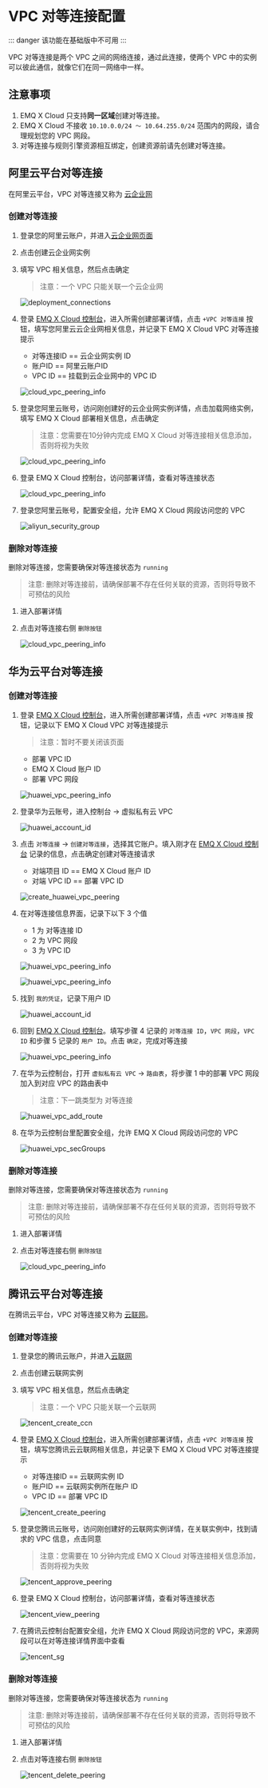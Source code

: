 # VPC 对等连接配置

::: danger
该功能在基础版中不可用
:::

VPC 对等连接是两个 VPC 之间的网络连接，通过此连接，使两个 VPC 中的实例可以彼此通信，就像它们在同一网络中一样。



## 注意事项

1. EMQ X Cloud 只支持**同一区域**创建对等连接。
2. EMQ X Cloud 不接收 `10.10.0.0/24 ～ 10.64.255.0/24` 范围内的网段，请合理规划您的 VPC 网段。
3. 对等连接与规则引擎资源相互绑定，创建资源前请先创建对等连接。



## 阿里云平台对等连接

在阿里云平台，VPC 对等连接又称为 [云企业网](https://cn.aliyun.com/product/cbn)

### 创建对等连接

1. 登录您的阿里云账户，并进入[云企业网页面](<https://cen.console.aliyun.com/cen/list>)

2. 点击创建云企业网实例

3. 填写 VPC 相关信息，然后点击确定

   > 注意：一个 VPC 只能关联一个云企业网

   ![deployment_connections](./_assets/aliyun_create_vpc_peering.png)

4. 登录 [EMQ X Cloud 控制台](<https://cloud.emqx.cn/console>)，进入所需创建部署详情，点击 `+VPC 对等连接` 按钮，填写您阿里云云企业网相关信息，并记录下 EMQ X Cloud VPC 对等连接提示

   * 对等连接ID == 云企业网实例 ID
   * 账户ID == 阿里云账户ID
   * VPC ID == 挂载到云企业网中的 VPC ID

   ![cloud_vpc_peering_info](./_assets/add_vpc_peering_info.png)

5. 登录您阿里云账号，访问刚创建好的云企业网实例详情，点击加载网络实例，填写 EMQ X Cloud 部署相关信息，点击确定 

   > 注意：您需要在10分钟内完成 EMQ X Cloud 对等连接相关信息添加，否则将视为失败

   ![cloud_vpc_peering_info](./_assets/aliyun_add_cloud_vpc_peering.png)

6. 登录 EMQ X Cloud 控制台，访问部署详情，查看对等连接状态

   ![cloud_vpc_peering_info](./_assets/view_deployment_peering.png)

7. 登录您阿里云账号，配置安全组，允许 EMQ X Cloud 网段访问您的 VPC
  
   ![aliyun_security_group](./_assets/aliyun_security_group.png)



### 删除对等连接

删除对等连接，您需要确保对等连接状态为 `running`

> 注意: 删除对等连接前，请确保部署不存在任何关联的资源，否则将导致不可预估的风险

1. 进入部署详情

2. 点击对等连接右侧 `删除按钮`

   ![cloud_vpc_peering_info](./_assets/delete_deployment_peering.png)



## 华为云平台对等连接

### 创建对等连接

1. 登录 [EMQ X Cloud 控制台](<https://cloud.emqx.cn/console>)，进入所需创建部署详情，点击 `+VPC 对等连接` 按钮，记录以下 EMQ X Cloud VPC 对等连接提示
    > 注意：暂时不要关闭该页面

   * 部署 VPC ID
   * EMQ X Cloud 账户 ID
   * 部署 VPC 网段
   
   ![huawei_vpc_peering_info](./_assets/huawei_emqx_vpc_peering_info1.png)

2. 登录华为云账号，进入控制台 -> 虚拟私有云 VPC

    ![huawei_account_id](./_assets/huawei_vpc.png)

3. 点击 `对等连接` -> `创建对等连接`，选择其它账户。填入刚才在 [EMQ X Cloud 控制台](<https://cloud.emqx.cn/console>) 记录的信息，点击确定创建对等连接请求

    * 对端项目 ID == EMQ X Cloud 账户 ID
    * 对端 VPC ID == 部署 VPC ID

    ![create_huawei_vpc_peering](./_assets/huawei_create_vpc_peering.png)
    
4. 在对等连接信息界面，记录下以下 3 个值
  
    * 1 为 对等连接 ID
    * 2 为 VPC 网段
    * 3 为 VPC ID
    
    ![huawei_vpc_peering_info](./_assets/huawei_vpc_peering_info1.png)
    
    ![huawei_vpc_peering_info](./_assets/huawei_vpc_peering_info2.png)
    
5. 找到 `我的凭证`，记录下用户 ID

    ![huawei_account_id](./_assets/huawei_account_info.png)

6. 回到 [EMQ X Cloud 控制台](<https://cloud.emqx.cn/console>)。填写步骤 4 记录的 `对等连接 ID`，`VPC 网段`，`VPC ID` 和步骤 5 记录的 `用户 ID`。点击 `确定`，完成对等连接

    ![huawei_vpc_peering_info](./_assets/huawei_emqx_vpc_peering_info2.png)

7. 在华为云控制台，打开 `虚拟私有云 VPC` -> `路由表`，将步骤 1 中的部署 VPC 网段加入到对应 VPC 的路由表中
  
    > 注意：下一跳类型为 对等连接
    
    ![huawei_vpc_add_route](./_assets/huawei_vpc_add_route.png)

8. 在华为云控制台里配置安全组，允许 EMQ X Cloud 网段访问您的 VPC

    ![huawei_vpc_secGroups](./_assets/huawei_vpc_secGroups.png) 



### 删除对等连接

删除对等连接，您需要确保对等连接状态为 `running`

> 注意: 删除对等连接前，请确保部署不存在任何关联的资源，否则将导致不可预估的风险

1. 进入部署详情

2. 点击对等连接右侧 `删除按钮`

   ![cloud_vpc_peering_info](./_assets/delete_deployment_peering.png)

## 腾讯云平台对等连接

在腾讯云平台，VPC 对等连接又称为 [云联网](https://cloud.tencent.com/document/product/877)。

### 创建对等连接

1. 登录您的腾讯云账户，并进入[云联网](https://console.cloud.tencent.com/vpc/ccn)

2. 点击创建云联网实例

3. 填写 VPC 相关信息，然后点击确定

   > 注意：一个 VPC 只能关联一个云联网

   ![tencent_create_ccn](./_assets/tencent_create_ccn.png)

4. 登录 [EMQ X Cloud 控制台](<https://cloud.emqx.cn/console>)，进入所需创建部署详情，点击 `+VPC 对等连接` 按钮，填写您腾讯云云联网相关信息，并记录下 EMQ X Cloud VPC 对等连接提示

   * 对等连接ID == 云联网实例 ID
   * 账户ID == 云联网实例所在账户 ID
   * VPC ID == 部署 VPC ID

   ![tencent_create_peering](./_assets/tencent_create_peering.png)

5. 登录您腾讯云账号，访问刚创建好的云联网实例详情，在关联实例中，找到请求的 VPC 信息，点击同意

   > 注意：您需要在 10 分钟内完成 EMQ X Cloud 对等连接相关信息添加，否则将视为失败

   ![tencent_approve_peering](./_assets/tencent_approve_peering.png)

6. 登录 EMQ X Cloud 控制台，访问部署详情，查看对等连接状态

   ![tencent_view_peering](./_assets/tencent_view_peering.png)

7. 在腾讯云控制台配置安全组，允许 EMQ X Cloud 网段访问您的 VPC，来源网段可以在对等连接详情界面中查看

   ![tencent_sg](./_assets/tencent_security_group.png)

### 删除对等连接

删除对等连接，您需要确保对等连接状态为 `running`

> 注意: 删除对等连接前，请确保部署不存在任何关联的资源，否则将导致不可预估的风险

1. 进入部署详情

2. 点击对等连接右侧 `删除按钮`

   ![tencent_delete_peering](./_assets/tencent_delete_peering.png)